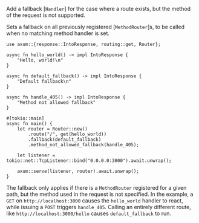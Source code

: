 Add a fallback [`Handler`] for the case where a route exists, but the method of the request is not supported.

Sets a fallback on all previously registered [`MethodRouter`]s,
to be called when no matching method handler is set.

```rust,no_run
use axum::{response::IntoResponse, routing::get, Router};

async fn hello_world() -> impl IntoResponse {
    "Hello, world!\n"
}

async fn default_fallback() -> impl IntoResponse {
    "Default fallback\n"
}

async fn handle_405() -> impl IntoResponse {
    "Method not allowed fallback"
}

#[tokio::main]
async fn main() {
    let router = Router::new()
        .route("/", get(hello_world))
        .fallback(default_fallback)
        .method_not_allowed_fallback(handle_405);

    let listener = tokio::net::TcpListener::bind("0.0.0.0:3000").await.unwrap();

    axum::serve(listener, router).await.unwrap();
}
```

The fallback only applies if there is a `MethodRouter` registered for a given path, 
but the method used in the request is not specified. In the example, a `GET` on 
`http://localhost:3000` causes the `hello_world` handler to react, while issuing a 
`POST` triggers `handle_405`. Calling an entirely different route, like `http://localhost:3000/hello` 
causes `default_fallback` to run.
